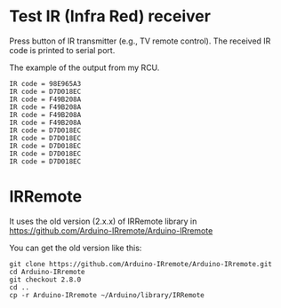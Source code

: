 # Test IR (Infra Red) receiver

Press button of IR transmitter (e.g., TV remote control). The received IR code is printed to serial port.

The example of the output from my RCU.

```
IR code = 98E965A3
IR code = D7D018EC
IR code = F49B208A
IR code = F49B208A
IR code = F49B208A
IR code = F49B208A
IR code = D7D018EC
IR code = D7D018EC
IR code = D7D018EC
IR code = D7D018EC
IR code = D7D018EC
```

# IRRemote

It uses the old version (2.x.x) of IRRemote library in https://github.com/Arduino-IRremote/Arduino-IRremote

You can get the old version like this:

```
git clone https://github.com/Arduino-IRremote/Arduino-IRremote.git
cd Arduino-IRremote
git checkout 2.8.0
cd ..
cp -r Arduino-IRremote ~/Arduino/library/IRRemote
```

